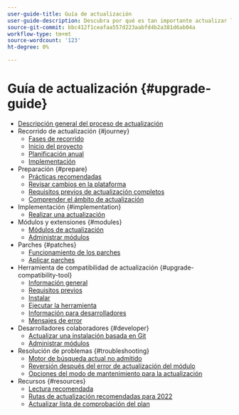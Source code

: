 ```yaml
---
user-guide-title: Guía de actualización
user-guide-description: Descubra por qué es tan importante actualizar la aplicación de Adobe Commerce o Magento Open Source y cómo planificar y ejecutar correctamente una actualización.
source-git-commit: bbc412f1ceafaa557d223aabfd4b2a381d6ab04a
workflow-type: tm+mt
source-wordcount: '123'
ht-degree: 0%

---
```



# Guía de actualización {#upgrade-guide}

- [Descripción general del proceso de actualización](overview.md)
- Recorrido de actualización {#journey}
   - [Fases de recorrido](journey/phases.md)
   - [Inicio del proyecto](journey/project-launch.md)
   - [Planificación anual](journey/annual-planning.md)
   - [Implementación](journey/implementation.md)
- Preparación {#prepare}
   - [Prácticas recomendadas](prepare/best-practices.md)
   - [Revisar cambios en la plataforma](prepare/platform-changes.md)
   - [Requisitos previos de actualización completos](prepare/prerequisites.md)
   - [Comprender el ámbito de actualización](prepare/scope.md)
- Implementación {#implementation}
   - [Realizar una actualización](implementation/perform-upgrade.md)
- Módulos y extensiones {#modules}
   - [Módulos de actualización](modules/upgrade.md)
   - [Administrar módulos](modules/manage.md)
- Parches {#patches}
   - [Funcionamiento de los parches](patches/overview.md)
   - [Aplicar parches](patches/apply.md)
- Herramienta de compatibilidad de actualización {#upgrade-compatibility-tool}
   - [Información general](upgrade-compatibility-tool/overview.md)
   - [Requisitos previos](upgrade-compatibility-tool/prerequisites.md)
   - [Instalar](upgrade-compatibility-tool/install.md)
   - [Ejecutar la herramienta](upgrade-compatibility-tool/run.md)
   - [Información para desarrolladores](upgrade-compatibility-tool/developer.md)
   - [Mensajes de error](upgrade-compatibility-tool/error-messages.md)
- Desarrolladores colaboradores {#developer}
   - [Actualizar una instalación basada en Git](developer/git-installs.md)
   - [Administrar módulos](developer/manage-modules.md)
- Resolución de problemas {#troubleshooting}
   - [Motor de búsqueda actual no admitido](troubleshooting/search-engine-not-supported.md)
   - [Reversión después del error de actualización del módulo](troubleshooting/roll-back-after-update-failure.md)
   - [Opciones del modo de mantenimiento para la actualización](troubleshooting/maintenance-mode-options.md)
- Recursos {#resources}
   - [Lectura recomendada](resources/recommended-reading.md)
   - [Rutas de actualización recomendadas para 2022](resources/recommended-upgrade-paths-2022.md)
   - [Actualizar lista de comprobación del plan](https://support.magento.com/hc/en-us/articles/360057968951)
